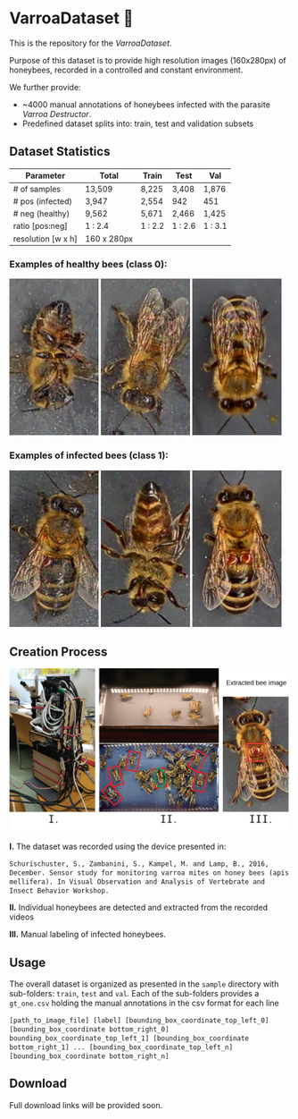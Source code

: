 # VarroaDataset 🐝

This is the repository for the *VarroaDataset*.

Purpose of this dataset is to provide high resolution images (160x280px) of honeybees, recorded in a controlled and constant environment.

We further provide:

* ~4000 manual annotations of honeybees infected with the parasite *Varroa Destructor*.
* Predefined dataset splits into: train, test and validation subsets

## Dataset Statistics

Parameter | Total | Train | Test | Val  
|----|---|---|---|---|
\# of samples           | 13,509    | 8,225  | 3,408  |  1,876   |
\# pos (infected)       | 3,947     | 2,554  | 942  |  451   |
\# neg (healthy)        | 9,562    | 5,671  | 2,466  | 1,425  |  
ratio [pos:neg]         | 1 : 2.4    | 1 : 2.2  | 1 : 2.6  | 1 : 3.1    |
resolution [w x h]      |  160 x 280px |  |  |  

### Examples of healthy bees (class 0):

![healthy bee](samples/train/2017-08-28_09-30-00-1_500_dirty_glass/2017-08-28_09-30-00-1_500_dirty_glass.mp4-bee_id_6695-15-1.png)
![healthy bee](samples/train/2017-08-28_09-30-00-1_500_dirty_glass/2017-08-28_09-30-00-1_500_dirty_glass.mp4-bee_id_6697-30-1.png)
![healthy bee](samples/test/2017-09-01_10-54-26/2017-09-01_10-54-26.mp4-bee_id_7742-15-1.png)

### Examples of infected bees (class 1):

![infected bee](samples/train/2017-08-28_09-30-00-1_500_dirty_glass/2017-08-28_09-30-00-1_500_dirty_glass.mp4-bee_id_6696-15-1.png)
![infected bee](samples/train/2017-08-28_09-30-00-1_500_dirty_glass/2017-08-28_09-30-00-1_500_dirty_glass.mp4-bee_id_6698-165-1.png)
![infected bee](samples/test/2017-09-01_10-54-26/2017-09-01_10-54-26.mp4-bee_id_7741-15-1.png)

## Creation Process

![Dataset creation process](samples/dataset_creation_2.png)

**I.** The dataset was recorded using the device presented in:

```
Schurischuster, S., Zambanini, S., Kampel, M. and Lamp, B., 2016, December. Sensor study for monitoring varroa mites on honey bees (apis mellifera). In Visual Observation and Analysis of Vertebrate and Insect Behavior Workshop.
```

**II.**  Individual honeybees are detected and extracted from the recorded videos

**III.** Manual labeling of infected honeybees.

## Usage

The overall dataset is organized as presented in the `sample` directory with sub-folders: `train`, `test` and `val`.
Each of the sub-folders provides a `gt_one.csv` holding the manual annotations in the csv format for each line

```
[path_to_image_file] [label] [bounding_box_coordinate_top_left_0] [bounding_box_coordinate bottom_right_0] bounding_box_coordinate_top_left_1] [bounding_box_coordinate bottom_right_1] ... [bounding_box_coordinate_top_left_n] [bounding_box_coordinate bottom_right_n]
```

## Download

Full download links will be provided soon.

